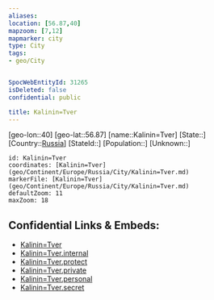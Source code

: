 ```yaml
---
aliases: 
location: [56.87,40]
mapzoom: [7,12] 
mapmarker: city 
type: City
tags:
- geo/City


SpocWebEntityId: 31265
isDeleted: false
confidential: public

title: Kalinin=Tver
---
```

[geo-lon::40]
[geo-lat::56.87]
[name::Kalinin=Tver]
[State::]
[Country::[Russia](geo/Continent/Europe/Russia.md)]
[StateId::]
[Population::]
[Unknown::]


```leaflet
id: Kalinin=Tver
coordinates: [Kalinin=Tver](geo/Continent/Europe/Russia/City/Kalinin=Tver.md)
markerFile: [Kalinin=Tver](geo/Continent/Europe/Russia/City/Kalinin=Tver.md)
defaultZoom: 11 
maxZoom: 18
```


## Confidential Links & Embeds: 
- [Kalinin=Tver](../../../../../../_public/geo/Continent/Europe/Russia/City/Kalinin=Tver.md) 
- [Kalinin=Tver.internal](../../../../../../_internal/geo/Continent/Europe/Russia/City/Kalinin=Tver.internal.md) 
- [Kalinin=Tver.protect](../../../../../../_protect/geo/Continent/Europe/Russia/City/Kalinin=Tver.protect.md) 
- [Kalinin=Tver.private](../../../../../../_private/geo/Continent/Europe/Russia/City/Kalinin=Tver.private.md) 
- [Kalinin=Tver.personal](../../../../../../_personal/geo/Continent/Europe/Russia/City/Kalinin=Tver.personal.md) 
- [Kalinin=Tver.secret](../../../../../../_secret/geo/Continent/Europe/Russia/City/Kalinin=Tver.secret.md) 
